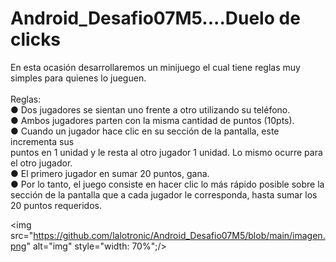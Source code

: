 # Android_Desafio07M5....Duelo de clicks

En esta ocasión desarrollaremos un minijuego el cual tiene reglas muy simples para quienes
lo jueguen.<br><br>
Reglas:<br>
● Dos jugadores se sientan uno frente a otro utilizando su teléfono.<br>
● Ambos jugadores parten con la misma cantidad de puntos (10pts).<br>
● Cuando un jugador hace clic en su sección de la pantalla, este incrementa sus<br>
puntos en 1 unidad y le resta al otro jugador 1 unidad. Lo mismo ocurre para el otro
jugador.<br>
● El primero jugador en sumar 20 puntos, gana.<br>
● Por lo tanto, el juego consiste en hacer clic lo más rápido posible sobre la sección de
la pantalla que a cada jugador le corresponda, hasta sumar los 20 puntos requeridos.<br>

<img src="https://github.com/lalotronic/Android_Desafio07M5/blob/main/imagen.png" alt="img" style="width: 70%";/>



